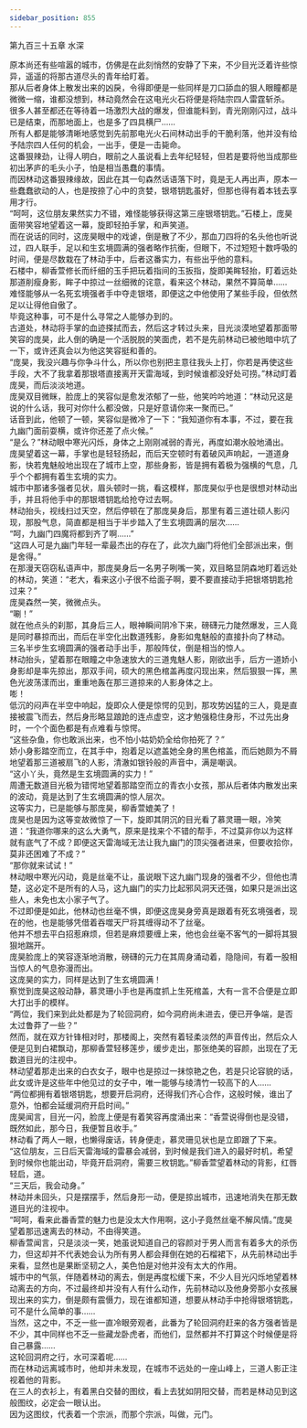 ```yaml
---
sidebar_position: 855
---
```

 第九百三十五章 水深


原本尚还有些喧嚣的城市，仿佛是在此刻悄然的安静了下来，不少目光泛着许些惊异，遥遥的将那古道尽头的青年给盯着。  
那从后者身体上散发出来的凶戾，令得即便是一些同样是刀口舔血的狠人眼瞳都是微微一缩，谁都没想到，林动竟然会在这电光火石将便是将陆宗四人雷霆斩杀。  
很多人甚至都还在等待着一场激烈大战的爆发，但谁能料到，青光刚刚闪过，战斗已是结束，而那地面上，也是多了四具横尸……  
所有人都是能够清晰地感觉到先前那电光火石间林动出手的干脆利落，他并没有给予陆宗四人任何的机会，一出手，便是一击毙命。  
这番狠辣劲，让得人明白，眼前之人虽说看上去年纪轻轻，但若是要将他当成那些初出茅庐的毛头小子，怕是相当愚蠢的事情。  
而因林动这番狠辣缘故，因此在其一句森然话语落下时，竟是无人再出声，原本一些蠢蠢欲动的人，也是按捺了心中的贪婪，银塔钥匙虽好，但那也得有着本钱去享用才行。  
“呵呵，这位朋友果然实力不错，难怪能够获得这第三座银塔钥匙。”石楼上，庞昊面带笑容地望着这一幕，旋即轻拍手掌，和声笑道。  
而在说话的同时，这庞昊眼中的戏谑，倒是散了不少，那血刀四将的名头他也听说过，四人联手，足以和生玄境圆满的强者略作抗衡，但眼下，不过短短十数呼吸的时间，便是尽数栽在了林动手中，后者这番实力，有些出乎他的意料。  
石楼中，柳香萱修长而纤细的玉手把玩着指间的玉扳指，旋即美眸轻抬，盯着远处那道削瘦身影，眸子中掠过一丝细微的诧意，看来这个林动，果然不算简单……  
难怪能够从一名死玄境强者手中夺走银塔，即便这之中他使用了某些手段，但依然足以让得他自傲了。  
毕竟这种事，可不是什么寻常之人能够办到的。  
古道处，林动将手掌的血迹搽拭而去，然后这才转过头来，目光淡漠地望着那面带笑容的庞昊，此人倒的确是一个活脱脱的笑面虎，若不是先前林动已被他暗中坑了一下，或许还真会以为他这笑容挺和善的。  
“庞昊，我没兴趣与你争斗什么，所以你也别把主意往我头上打，你若是再使这些手段，大不了我拿着那银塔直接离开天雷海域，到时候谁都没好处可捞。”林动盯着庞昊，而后淡淡地道。  
庞昊双目微眯，脸庞上的笑容似是愈发浓郁了一些，他笑吟吟地道：“林动兄这是说的什么话，我可对你什么都没做，只是好意请你来一聚而已。”  
话音到此，他顿了一顿，笑容似是微冷了一下：“我知道你有本事，不过，要在我九幽门面前耍横，或许你还差了点火候。”  
“是么？”林动眼中寒光闪烁，身体之上刚刚减弱的青光，再度如潮水般地涌出。  
庞昊望着这一幕，手掌也是轻轻扬起，而后天空顿时有着破风声响起，一道道身影，快若鬼魅般地出现在了城市上空，那些身影，皆是拥有着极为强横的气息，几乎个个都拥有着生玄境的实力。  
城市中那诸多强者见状，眉头顿时一挑，看这模样，那庞昊似乎也是很想对林动出手，并且将他手中的那银塔钥匙给抢夺过去啊。  
林动抬头，视线扫过天空，然后停顿在了那庞昊身后，那里有着三道壮硕人影闪现，那股气息，简直都是相当于半步踏入了生玄境圆满的层次……  
“呵，九幽门四魔将都到齐了啊……”  
“这四人可是九幽门年轻一辈最杰出的存在了，此次九幽门将他们全部派出来，倒是舍得。”  
在那漫天窃窃私语声中，那庞昊身后一名男子咧嘴一笑，双目略显阴森地盯着远处的林动，笑道：“老大，看来这小子很不给面子啊，要不要直接动手把银塔钥匙抢过来？”  
庞昊森然一笑，微微点头。  
“唰！”  
就在他点头的刹那，其身后三人，眼神瞬间阴冷下来，磅礴元力陡然爆发，三人竟是同时暴掠而出，而后在半空化出数道残影，身影如鬼魅般的直接扑向了林动。  
三名半步生玄境圆满的强者动手出手，那般阵仗，倒是相当的惊人。  
林动抬头，望着那在眼瞳之中急速放大的三道鬼魅人影，刚欲出手，后方一道娇小身影却是率先掠出，那双手间，硕大的黑色棺盖再度闪现出来，然后狠狠一挥，黑色光波荡漾而出，重重地轰在那三道掠来的人影身体之上。  
嘭！  
低沉的闷声在半空中响起，旋即众人便是惊愕的见到，那攻势凶猛的三人，竟是直接被震飞而去，然后身形略显踉跄的连点虚空，这才勉强稳住身形，不过先出身时，一个个面色都是有点难看与惊愕。  
“这些杂鱼，你也敢派出来，也不怕小姑奶奶全给你拍死了？”  
娇小身影踏空而立，在其手中，抱着足以遮盖她全身的黑色棺盖，而后她颇为不屑地望着那三道被扇飞的人影，清澈如银铃般的声音中，满是嘲讽。  
“这小丫头，竟然是生玄境圆满的实力！”  
周遭无数道目光极为错愕地望着那踏空而立的青衣小女孩，那从后者体内散发出来的波动，竟是达到了生玄境圆满的惊人层次。  
这等实力，已是能够与那庞昊，柳香萱媲美了！  
庞昊也是因为这等变故微惊了一下，旋即其阴沉的目光看了慕灵珊一眼，冷笑道：“我道你哪来的这么大勇气，原来是找来个不错的帮手，不过莫非你以为这样就有底气了不成？即便这天雷海域无法让我九幽门的顶尖强者进来，但要收拾你，莫非还困难了不成？”  
“那你就来试试！”  
林动眼中寒光闪动，竟是丝毫不让，虽说眼下这九幽门现身的强者不少，但他也清楚，这必定不是所有的人马，这九幽门的实力比起邪风洞天还强，如果只是派出这些人，未免也太小家子气了。  
不过即便是如此，他林动也丝毫不惧，即便这庞昊身旁真是跟着有死玄境强者，现在的他，也是能够凭借着吞噬天尸将其缠得动不了丝毫。  
他并不想去平白招惹麻烦，但若是麻烦要缠上来，他也会丝毫不客气的一脚将其狠狠地踹开。  
庞昊脸庞上的笑容逐渐地消散，磅礴的元力在其周身涌动着，隐隐间，有着一股相当惊人的气息弥漫而出。  
这庞昊的实力，同样是达到了生玄境圆满！  
察觉到庞昊这般动静，慕灵珊小手也是再度抓上生死棺盖，大有一言不合便是立即大打出手的模样。  
“两位，我们来到此处都是为了轮回洞府，如今洞府尚未进去，便已开争端，是否太过鲁莽了一些？”  
然而，就在双方针锋相对时，那楼阁上，突然有着轻柔淡然的声音传出，然后众人便是见到白裙飘动，那柳香萱轻移莲步，缓步走出，那张绝美的容颜，出现在了无数道目光的注视中。  
林动望着那走出来的白衣女子，眼中也是掠过一抹惊艳之色，若是只论容貌的话，此女或许是这些年中他见过的女子中，唯一能够与绫清竹一较高下的人……  
“两位都拥有着银塔钥匙，想要开启洞府，还得我们齐心合作，这般时候，谁出了意外，怕都会延缓洞府开启时间。”  
庞昊闻言，目光一闪，脸庞上便是有着笑容再度涌出来：“香萱说得倒也是没错，既然如此，那今日，我便暂且收手。”  
林动看了两人一眼，也懒得废话，转身便走，慕灵珊见状也是立即跟了下来。  
“这位朋友，三日后天雷海域的雷暴会减弱，到时候是我们进入的最好时机，希望到时候你也能出动，毕竟开启洞府，需要三枚钥匙。”柳香萱望着林动的背影，红唇轻启，道。  
“三天后，我会动身。”  
林动并未回头，只是摆摆手，然后身形一动，便是掠出城市，迅速地消失在那无数道目光的注视中。  
“呵呵，看来此番香萱的魅力也是没太大作用啊，这小子竟然丝毫不解风情。”庞昊望着那迅速离去的林动，不由得笑道。  
柳香萱闻言，只是淡淡一笑，她虽说知道自己的容颜对于男人而言有着多大的杀伤力，但这却并不代表她会认为所有男人都会拜倒在她的石榴裙下，从先前林动出手来看，显然也是果断坚韧之人，美色怕是对他并没有太大的作用。  
城市中的气氛，伴随着林动的离去，倒是再度松缓下来，不少人目光闪烁地望着林动离去的方向，不过最终却并没有人有什么动作，先前林动以及他身旁那小女孩展现出来的实力，倒是颇有震慑力，现在谁都知道，想要从林动手中抢得银塔钥匙，可不是什么简单的事……  
当然，这之中，不乏一些一直冷眼旁观者，此番为了轮回洞府赶来的各方强者皆是不少，其中同样也不乏一些藏龙卧虎者，而他们，显然都并不打算这个时候便是将自己暴露……  
这轮回洞府之行，水可深着呢……  
而在林动远离城市时，他却并未发现，在城市不远处的一座山峰上，三道人影正注视着他的背影。  
在三人的衣衫上，有着黑白交替的图纹，看上去犹如阴阳交替，而若是林动见到这般图纹，必定会一眼认出。  
因为这图纹，代表着一个宗派，而那个宗派，叫做，元门。  
  
  
